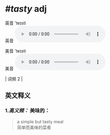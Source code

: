# ***\#tasty*** adj
英音 'teɪsti  
英音
<audio src="./media/tasty-B.aac" controls="controls"></audio>

美音 'teɪsti  
美音
<audio src="./media/tasty.aac" controls="controls"></audio>



| 词频 2 |  

英文释义
---
### 1.*高义频：* **美味的：**  

 > a simple but tasty meal  
 > 简单而美味的菜肴    


